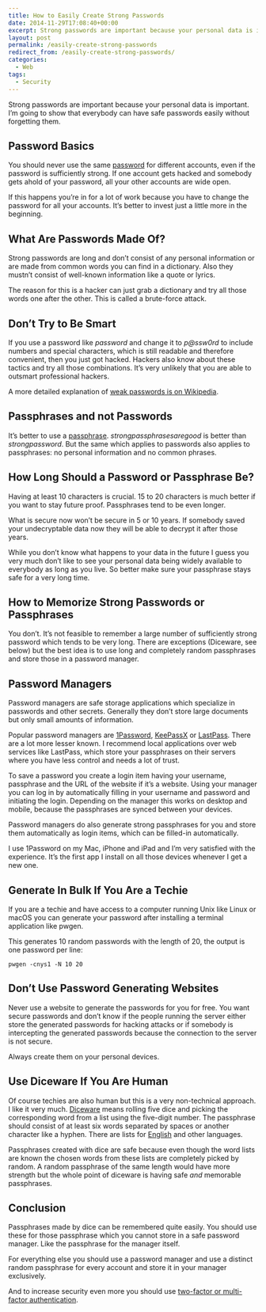 ```yaml
---
title: How to Easily Create Strong Passwords
date: 2014-11-29T17:08:40+00:00
excerpt: Strong passwords are important because your personal data is important. I'm going to show that everybody can have strong passwords easily without forgetting them.
layout: post
permalink: /easily-create-strong-passwords
redirect_from: /easily-create-strong-passwords/
categories:
  - Web
tags:
  - Security
---
```

Strong passwords are important because your personal data is important. I’m going to show that everybody can have safe passwords easily without forgetting them.

## Password Basics

You should never use the same [password](https://en.wikipedia.org/wiki/Password "Wikpedia: Password") for different accounts, even if the password is sufficiently strong. If one account gets hacked and somebody gets ahold of your password, all your other accounts are wide open.

If this happens you’re in for a lot of work because you have to change the password for all your accounts. It’s better to invest just a little more in the beginning.

## What Are Passwords Made Of?

Strong passwords are long and don’t consist of any personal information or are made from common words you can find in a dictionary. Also they mustn’t consist of well-known information like a quote or lyrics.

The reason for this is a hacker can just grab a dictionary and try all those words one after the other. This is called a brute-force attack.

## Don’t Try to Be Smart

If you use a password like _password_ and change it to _p@ssw0rd_ to include numbers and special characters, which is still readable and therefore convenient, then you just got hacked. Hackers also know about these tactics and try all those combinations. It’s very unlikely that you are able to outsmart professional hackers.

A more detailed explanation of [weak passwords is on Wikipedia](https://en.wikipedia.org/wiki/Password_strength#Guidelines_for_strong_passwords "Wikipedia: Guidelines for Strong Passwords").

## Passphrases and not Passwords

It’s better to use a [passphrase](https://en.wikipedia.org/wiki/Passphrase "Wikipedia: Passphrase"). _strongpassphrasesaregood_ is better than _strongpassword_. But the same which applies to passwords also applies to passphrases: no personal information and no common phrases.

## How Long Should a Password or Passphrase Be?

Having at least 10 characters is crucial. 15 to 20 characters is much better if you want to stay future proof. Passphrases tend to be even longer.

What is secure now won’t be secure in 5 or 10 years. If somebody saved your undecryptable data now they will be able to decrypt it after those years.

While you don’t know what happens to your data in the future I guess you very much don’t like to see your personal data being widely available to everybody as long as you live. So better make sure your passphrase stays safe for a very long time.

## How to Memorize Strong Passwords or Passphrases

You don’t. It’s not feasible to remember a large number of sufficiently strong password which tends to be very long. There are exceptions (Diceware, see below) but the best idea is to use long and completely random passphrases and store those in a password manager.

## Password Managers

Password managers are safe storage applications which specialize in passwords and other secrets. Generally they don’t store large documents but only small amounts of information.

Popular password managers are [1Password](https://1password.com/ "Password Manager for Mac, iOS, Windows and Android"), [KeePassX](https://www.keepassx.org/ "Open-source Cross-Platform Password Manager") or [LastPass](https://lastpass.com/ "Online Password Storage"). There are a lot more lesser known. I recommend local applications over web services like LastPass, which store your passphrases on their servers where you have less control and needs a lot of trust.

To save a password you create a login item having your username, passphrase and the URL of the website if it’s a website. Using your manager you can log in by automatically filling in your username and password and initiating the login. Depending on the manager this works on desktop and mobile, because the passphrases are synced between your devices.

Password managers do also generate strong passphrases for you and store them automatically as login items, which can be filled-in automatically.

I use 1Password on my Mac, iPhone and iPad and I’m very satisfied with the experience. It’s the first app I install on all those devices whenever I get a new one.

## Generate In Bulk If You Are a Techie

If you are a techie and have access to a computer running Unix like Linux or macOS you can generate your password after installing a terminal application like pwgen.

This generates 10 random passwords with the length of 20, the output is one password per line:

`pwgen -cnys1 -N 10 20`

## Don’t Use Password Generating Websites

Never use a website to generate the passwords for you for free. You want secure passwords and don’t know if the people running the server either store the generated passwords for hacking attacks or if somebody is intercepting the generated passwords because the connection to the server is not secure.

Always create them on your personal devices.

## Use Diceware If You Are Human

Of course techies are also human but this is a very non-technical approach. I like it very much. [Diceware](https://en.wikipedia.org/wiki/Diceware "Wikipedia: Diceware") means rolling five dice and picking the corresponding word from a list using the five-digit number. The passphrase should consist of at least six words separated by spaces or another character like a hyphen. There are lists for [English](https://www.eff.org/files/2016/07/18/eff_large_wordlist.txt) and other languages.

Passphrases created with dice are safe because even though the word lists are known the chosen words from these lists are completely picked by random. A random passphrase of the same length would have more strength but the whole point of diceware is having safe _and_ memorable passphrases.

## Conclusion

Passphrases made by dice can be remembered quite easily. You should use these for those passphrase which you cannot store in a safe password manager. Like the passphrase for the manager itself.

For everything else you should use a password manager and use a distinct random passphrase for every account and store it in your manager exclusively.

And to increase security even more you should use [two-factor or multi-factor authentication](https://en.wikipedia.org/wiki/Multi-factor_authentication).